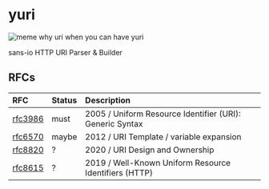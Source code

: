 # yuri

![meme why uri when you can have yuri](https://cdn.jsdelivr.net/gh/yaws-rs/ytypes@main/yuri/assets/yuri-logo.jpg)

sans-io HTTP URI Parser & Builder

## RFCs

| RFC       | Status | Description |
| :---      | :---   | :---        |
| [rfc3986] | must   | 2005 / Uniform Resource Identifier (URI): Generic Syntax |
| [rfc6570] | maybe  | 2012 / URI Template / variable expansion                 |
| [rfc8820] | ?      | 2020 / URI Design and Ownership                          |
| [rfc8615] | ?      | 2019 / Well-Known Uniform Resource Identifiers (HTTP)    |

[rfc3986]: https://www.rfc-editor.org/rfc/rfc3986.html
[rfc6570]: https://www.rfc-editor.org/rfc/rfc6570.html
[rfc8820]: https://www.rfc-editor.org/rfc/rfc8820.html
[rfc8615]: https://www.rfc-editor.org/rfc/rfc8615.html
